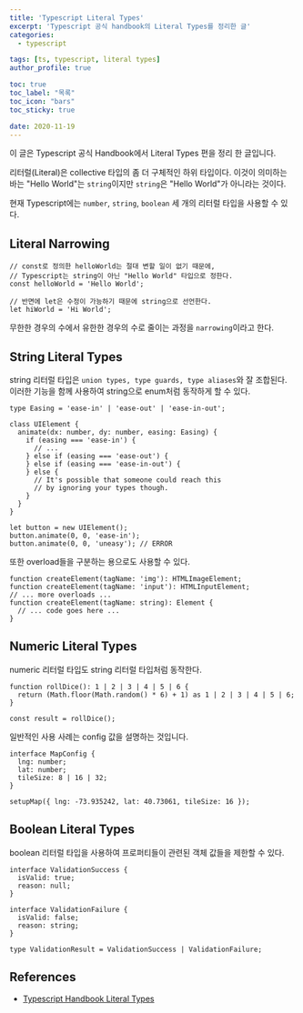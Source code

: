 ```yaml
---
title: 'Typescript Literal Types'
excerpt: 'Typescript 공식 handbook의 Literal Types를 정리한 글'
categories:
  - typescript

tags: [ts, typescript, literal types]
author_profile: true

toc: true
toc_label: "목록"
toc_icon: "bars"
toc_sticky: true

date: 2020-11-19
---
```


이 글은 Typescript 공식 Handbook에서 Literal Types 편을 정리 한 글입니다.

리터럴(Literal)은 collective 타입의 좀 더 구체적인 하위 타입이다. 이것이 의미하는 바는 "Hello World"는 `string`이지만 `string`은 "Hello World"가 아니라는 것이다.

현재 Typescript에는 `number`, `string`, `boolean` 세 개의 리터럴 타입을 사용할 수 있다.

## Literal Narrowing

```tsx
// const로 정의한 helloWorld는 절대 변할 일이 없기 때문에,
// Typescript는 string이 아닌 "Hello World" 타입으로 정한다.
const helloWorld = 'Hello World';

// 반면에 let은 수정이 가능하기 때문에 string으로 선언한다.
let hiWorld = 'Hi World';
```

무한한 경우의 수에서 유한한 경우의 수로 줄이는 과정을 `narrowing`이라고 한다.

## String Literal Types

string 리터럴 타입은 `union types, type guards, type aliases`와 잘 조합된다. 이러한 기능을 함께 사용하여 string으로 enum처럼 동작하게 할 수 있다.

```tsx
type Easing = 'ease-in' | 'ease-out' | 'ease-in-out';

class UIElement {
  animate(dx: number, dy: number, easing: Easing) {
    if (easing === 'ease-in') {
      // ...
    } else if (easing === 'ease-out') {
    } else if (easing === 'ease-in-out') {
    } else {
      // It's possible that someone could reach this
      // by ignoring your types though.
    }
  }
}

let button = new UIElement();
button.animate(0, 0, 'ease-in');
button.animate(0, 0, 'uneasy'); // ERROR
```

또한 overload들을 구분하는 용으로도 사용할 수 있다.

```tsx
function createElement(tagName: 'img'): HTMLImageElement;
function createElement(tagName: 'input'): HTMLInputElement;
// ... more overloads ...
function createElement(tagName: string): Element {
  // ... code goes here ...
}
```

## Numeric Literal Types

numeric 리터럴 타입도 string 리터럴 타입처럼 동작한다.

```tsx
function rollDice(): 1 | 2 | 3 | 4 | 5 | 6 {
  return (Math.floor(Math.random() * 6) + 1) as 1 | 2 | 3 | 4 | 5 | 6;
}

const result = rollDice();
```

일반적인 사용 사례는 config 값을 설명하는 것입니다.

```tsx
interface MapConfig {
  lng: number;
  lat: number;
  tileSize: 8 | 16 | 32;
}

setupMap({ lng: -73.935242, lat: 40.73061, tileSize: 16 });
```

## Boolean Literal Types

boolean 리터럴 타입을 사용하여 프로퍼티들이 관련된 객체 값들을 제한할 수 있다.

```tsx
interface ValidationSuccess {
  isValid: true;
  reason: null;
}

interface ValidationFailure {
  isValid: false;
  reason: string;
}

type ValidationResult = ValidationSuccess | ValidationFailure;
```

## References

- [Typescript Handbook Literal Types](https://www.typescriptlang.org/docs/handbook/literal-types.html)
